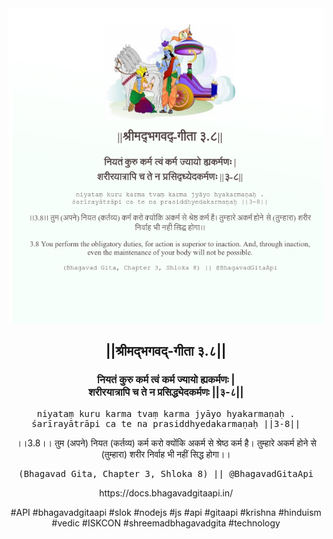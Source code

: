 <img src="../../asset/BG_3_8.png"/>
<center><h2>||श्रीमद्‍भगवद्‍-गीता ३.८||</h2>
<h3>नियतं कुरु कर्म त्वं कर्म ज्यायो ह्यकर्मणः |<br/>शरीरयात्रापि च ते न प्रसिद्ध्येदकर्मणः ||३-८||</h3>
<pre>niyataṃ kuru karma tvaṃ karma jyāyo hyakarmaṇaḥ .<br/>śarīrayātrāpi ca te na prasiddhyedakarmaṇaḥ ||3-8||</pre>
<p>।।3.8।। तुम (अपने) नियत (कर्तव्य) कर्म करो क्योंकि अकर्म से श्रेष्ठ कर्म है। तुम्हारे अकर्म होने से (तुम्हारा) शरीर निर्वाह भी नहीं सिद्ध होगा।।</p>
<pre>(Bhagavad Gita, Chapter 3, Shloka 8) || @BhagavadGitaApi</pre><p>https://docs.bhagavadgitaapi.in/</p><p>#API #bhagavadgitaapi #slok #nodejs #js #api #gitaapi #krishna #hinduism #vedic #ISKCON #shreemadbhagavadgita #technology</p></center>